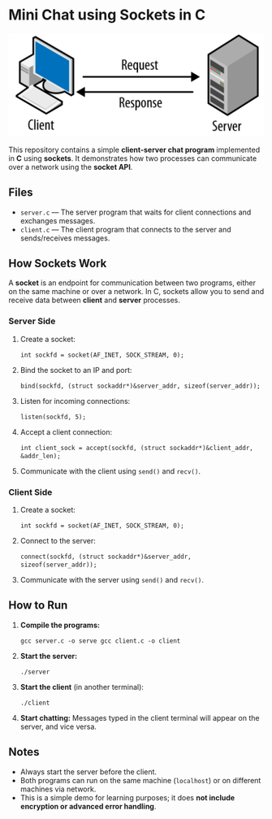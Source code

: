 <h1>Mini Chat using Sockets in C</h1>

<img src="./client-server.png" alt="Client-Server Diagram">
<p>This repository contains a simple <strong>client-server chat program</strong> implemented in <strong>C</strong> using <strong>sockets</strong>.  
It demonstrates how two processes can communicate over a network using the <strong>socket API</strong>.</p>

<h2>Files</h2>
<ul>
    <li><code>server.c</code> — The server program that waits for client connections and exchanges messages.</li>
    <li><code>client.c</code> — The client program that connects to the server and sends/receives messages.</li>
</ul>

<h2>How Sockets Work</h2>
<p>A <strong>socket</strong> is an endpoint for communication between two programs, either on the same machine or over a network.  
In C, sockets allow you to send and receive data between <strong>client</strong> and <strong>server</strong> processes.</p>

<h3>Server Side</h3>
<ol>
    <li>Create a socket:
        <pre><code>int sockfd = socket(AF_INET, SOCK_STREAM, 0);</code></pre>
    </li>
    <li>Bind the socket to an IP and port:
        <pre><code>bind(sockfd, (struct sockaddr*)&server_addr, sizeof(server_addr));</code></pre>
    </li>
    <li>Listen for incoming connections:
        <pre><code>listen(sockfd, 5);</code></pre>
    </li>
    <li>Accept a client connection:
        <pre><code>int client_sock = accept(sockfd, (struct sockaddr*)&client_addr, &addr_len);</code></pre>
    </li>
    <li>Communicate with the client using <code>send()</code> and <code>recv()</code>.</li>
</ol>

<h3>Client Side</h3>
<ol>
    <li>Create a socket:
        <pre><code>int sockfd = socket(AF_INET, SOCK_STREAM, 0);</code></pre>
    </li>
    <li>Connect to the server:
        <pre><code>connect(sockfd, (struct sockaddr*)&server_addr, sizeof(server_addr));</code></pre>
    </li>
    <li>Communicate with the server using <code>send()</code> and <code>recv()</code>.</li>
</ol>

<h2>How to Run</h2>
<ol>
    <li><strong>Compile the programs:</strong>
        <pre><code>gcc server.c -o serve gcc client.c -o client</code></pre>
        </li>
        <li><strong>Start the server:</strong>
            <pre><code>./server</code></pre>
        </li>
        <li><strong>Start the client</strong> (in another terminal):
            <pre><code>./client</code></pre>
        </li>
        <li><strong>Start chatting:</strong> Messages typed in the client terminal will appear on the server, and vice versa.</li>
    </ol>

<h2>Notes</h2>
<ul>
    <li>Always start the server before the client.</li>
    <li>Both programs can run on the same machine (<code>localhost</code>) or on different machines via network.</li>
    <li>This is a simple demo for learning purposes; it does <strong>not include encryption or advanced error handling</strong>.</li>
</ul>
